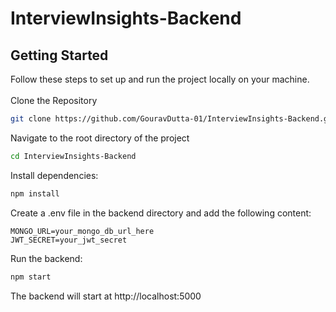 # InterviewInsights-Backend
## Getting Started
Follow these steps to set up and run the project locally on your machine.<br/><br/>
Clone the Repository
```bash
git clone https://github.com/GouravDutta-01/InterviewInsights-Backend.git
```
Navigate to the root directory of the project
```bash
cd InterviewInsights-Backend
```
Install dependencies:
```bash
npm install
```
Create a .env file in the backend directory and add the following content:
```env
MONGO_URL=your_mongo_db_url_here
JWT_SECRET=your_jwt_secret
```
Run the backend:
```bash
npm start
```
The backend will start at http://localhost:5000
